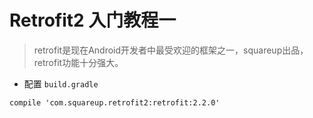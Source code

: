 # Retrofit2 入门教程一

>retrofit是现在Android开发者中最受欢迎的框架之一，squareup出品，retrofit功能十分强大。

- 配置 `build.gradle` 

```
compile 'com.squareup.retrofit2:retrofit:2.2.0'
```
